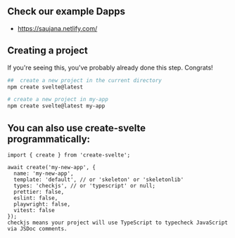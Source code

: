 
## Check our example Dapps
- https://saujana.netlify.com/


## Creating a project

If you're seeing this, you've probably already done this step. Congrats!

```bash
##  create a new project in the current directory
npm create svelte@latest

# create a new project in my-app
npm create svelte@latest my-app
```

##  You can also use create-svelte programmatically:
```
import { create } from 'create-svelte';

await create('my-new-app', {
  name: 'my-new-app',
  template: 'default', // or 'skeleton' or 'skeletonlib'
  types: 'checkjs', // or 'typescript' or null;
  prettier: false,
  eslint: false,
  playwright: false,
  vitest: false
});
checkjs means your project will use TypeScript to typecheck JavaScript via JSDoc comments.
```

